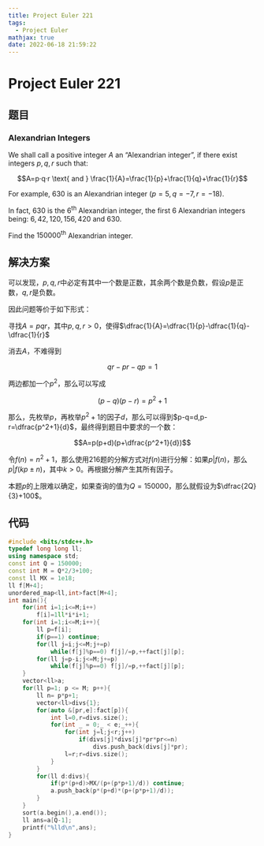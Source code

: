 ```yaml
---
title: Project Euler 221
tags:
  - Project Euler
mathjax: true
date: 2022-06-18 21:59:22
---
```


<escape><!-- more --></escape>

# Project Euler 221

## 题目

### Alexandrian Integers

We shall call a positive integer $A$ an “Alexandrian integer”, if there exist integers $p, q, r$ such that:

$$A=p·q·r \text{ and } \frac{1}{A}=\frac{1}{p}+\frac{1}{q}+\frac{1}{r}$$

For example, $630$ is an Alexandrian integer ($p = 5, q = -7, r = -18$).

In fact, $630$ is the $6^{\text{th}}$ Alexandrian integer,  the first $6$ Alexandrian integers being: $6, 42, 120, 156, 420$ and $630$.

Find the $150000^{\text{th}}$ Alexandrian integer.

## 解决方案

可以发现，$p,q,r$中必定有其中一个数是正数，其余两个数是负数，假设$p$是正数，$q,r$是负数。

因此问题等价于如下形式：

寻找$A=pqr$，其中$p,q,r>0$，使得$\dfrac{1}{A}=\dfrac{1}{p}-\dfrac{1}{q}-\dfrac{1}{r}$

消去$A$，不难得到

$$qr-pr-qp=1$$

两边都加一个$p^2$，那么可以写成

$$(p-q)(p-r)=p^2+1$$

那么，先枚举$p$，再枚举$p^2+1$的因子$d$，那么可以得到$p-q=d,p-r=\dfrac{p^2+1}{d}$，最终得到题目中要求的一个数：

$$A=p(p+d)(p+\dfrac{p^2+1}{d})$$

令$f(n)=n^2+1$，那么使用216题的分解方式对$f(n)$进行分解：如果$p|f(n)$，那么$p|f(kp\pm n)$，其中$k>0$。再根据分解产生其所有因子。

本题$p$的上限难以确定，如果查询的值为$Q=150000$，那么就假设为$\dfrac{2Q}{3}+100$。

## 代码

```C++
#include <bits/stdc++.h>
typedef long long ll;
using namespace std;
const int Q = 150000;
const int M = Q*2/3+100;
const ll MX = 1e18;
ll f[M+4];
unordered_map<ll,int>fact[M+4];
int main(){
    for(int i=1;i<=M;i++)
        f[i]=1ll*i*i+1;
    for(int i=1;i<=M;i++){
        ll p=f[i];
        if(p==1) continue;
        for(ll j=i;j<=M;j+=p)
            while(f[j]%p==0) f[j]/=p,++fact[j][p];
        for(ll j=p-i;j<=M;j+=p)
            while(f[j]%p==0) f[j]/=p,++fact[j][p];
    }
    vector<ll>a;
    for(ll p=1; p <= M; p++){
        ll n= p*p+1;
        vector<ll>divs{1};
        for(auto &[pr,e]:fact[p]){
            int l=0,r=divs.size();
            for(int _ = 0;_ < e;_++){
                for(int j=l;j<r;j++)
                    if(divs[j]*divs[j]*pr*pr<=n)
                        divs.push_back(divs[j]*pr);
                l=r;r=divs.size();
            }
        }
        for(ll d:divs){
            if(p*(p+d)>MX/(p+(p*p+1)/d)) continue;
            a.push_back(p*(p+d)*(p+(p*p+1)/d));
        }
    }
    sort(a.begin(),a.end());
    ll ans=a[Q-1];
    printf("%lld\n",ans);
}
```
